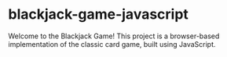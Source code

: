 # blackjack-game-javascript

Welcome to the Blackjack Game! This project is a browser-based implementation of the classic card game, built using JavaScript.
